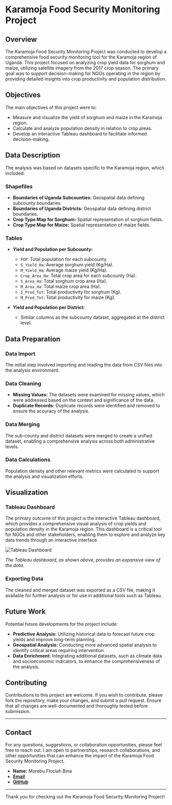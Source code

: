# Karamoja Food Security Monitoring Project

## Overview

The Karamoja Food Security Monitoring Project was conducted to develop a comprehensive food security monitoring tool for the Karamoja region of Uganda. This project focused on analyzing crop yield data for sorghum and maize, utilizing satellite imagery from the 2017 crop season. The primary goal was to support decision-making for NGOs operating in the region by providing detailed insights into crop productivity and population distribution.

## Objectives

The main objectives of this project were to:
- Measure and visualize the yield of sorghum and maize in the Karamoja region.
- Calculate and analyze population density in relation to crop areas.
- Develop an interactive Tableau dashboard to facilitate informed decision-making.

## Data Description

The analysis was based on datasets specific to the Karamoja region, which included:

### Shapefiles
- **Boundaries of Uganda Subcounties:** Geospatial data defining subcounty boundaries.
- **Boundaries of Uganda Districts:** Geospatial data defining district boundaries.
- **Crop Type Map for Sorghum:** Spatial representation of sorghum fields.
- **Crop Type Map for Maize:** Spatial representation of maize fields.

### Tables
- **Yield and Population per Subcounty:**
  - `POP`: Total population for each subcounty.
  - `S_Yield_Ha`: Average sorghum yield (Kg/Ha).
  - `M_Yield_Ha`: Average maize yield (Kg/Ha).
  - `Crop_Area_Ha`: Total crop area for each subcounty (Ha).
  - `S_Area_Ha`: Total sorghum crop area (Ha).
  - `M_Area_Ha`: Total maize crop area (Ha).
  - `S_Prod_Tot`: Total productivity for sorghum (Kg).
  - `M_Prod_Tot`: Total productivity for maize (Kg).

- **Yield and Population per District:**
  - Similar columns as the subcounty dataset, aggregated at the district level.

## Data Preparation

### Data Import
The initial step involved importing and reading the data from CSV files into the analysis environment.

### Data Cleaning
- **Missing Values:** The datasets were examined for missing values, which were addressed based on the context and significance of the data.
- **Duplicate Records:** Duplicate records were identified and removed to ensure the accuracy of the analysis.

### Data Merging
The sub-county and district datasets were merged to create a unified dataset, enabling a comprehensive analysis across both administrative levels.

### Data Calculations
Population density and other relevant metrics were calculated to support the analysis and visualization efforts.

## Visualization

### Tableau Dashboard

The primary outcome of this project is the interactive Tableau dashboard, which provides a comprehensive visual analysis of crop yields and population density in the Karamoja region. This dashboard is a critical tool for NGOs and other stakeholders, enabling them to explore and analyze key data trends through an interactive interface.

![Tableau Dashboard](screenshots/dashboard.png)

*The Tableau dashboard, as shown above,  provides  an expansive view of the data.*

### Exporting Data
The cleaned and merged dataset was exported as a CSV file, making it available for further analysis or for use in additional tools such as Tableau.

## Future Work

Potential future developments for the project include:
- **Predictive Analysis:** Utilizing historical data to forecast future crop yields and improve long-term planning.
- **Geospatial Analysis:** Conducting more advanced spatial analysis to identify critical areas requiring intervention.
- **Data Enrichment:** Integrating additional datasets, such as climate data and socioeconomic indicators, to enhance the comprehensiveness of the analysis.

## Contributing

Contributions to this project are welcome. If you wish to contribute, please fork the repository, make your changes, and submit a pull request. Ensure that all changes are well-documented and thoroughly tested before submission.

---

## Contact

For any questions, suggestions, or collaboration opportunities, please feel free to reach out. I am open to partnerships, research collaborations, and other opportunities that can enhance the impact of the Karamoja Food Security Monitoring Project.


- **Name:** Morebu Flociah Bina
- [**Email**](mailto:flociahbina@gmail.com)
- [**GitHub**](https://github.com/Flociah) 

---

Thank you for checking out the Karamoja Food Security Monitoring Project!

